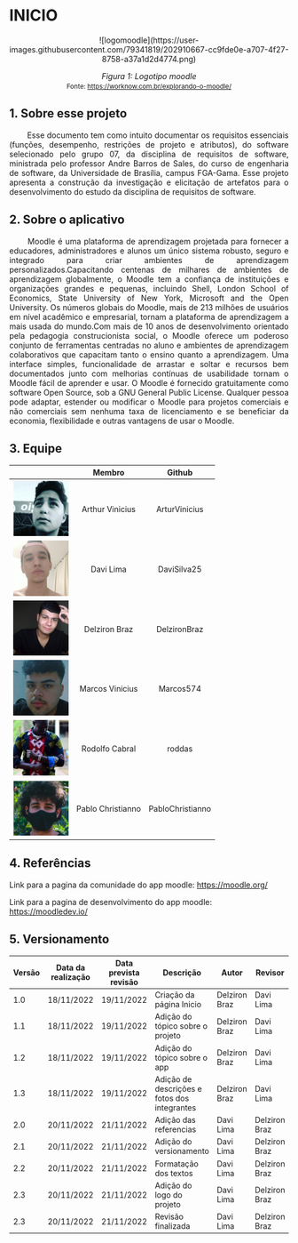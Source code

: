 # INICIO

<center>
![logomoodle](https://user-images.githubusercontent.com/79341819/202910667-cc9fde0e-a707-4f27-8758-a37a1d2d4774.png)

*Figura 1: Logotipo moodle*   
<small>Fonte: https://worknow.com.br/explorando-o-moodle/</small></center>

## 1. Sobre esse projeto

<p align = "justify"> &emsp;&emsp; Esse documento tem como intuito documentar os requisitos essenciais (funções, desempenho, restrições de projeto e atributos), do software selecionado pelo grupo 07, da disciplina de requisitos de software, ministrada pelo professor Andre Barros de Sales, do curso de engenharia de software, da Universidade de Brasília, campus FGA-Gama. Esse projeto apresenta a construção da investigação e elicitação de artefatos para o desenvolvimento do estudo da disciplina de requisitos de software.</p>

## 2. Sobre o aplicativo

<p align = "justify"> &emsp;&emsp; Moodle é uma plataforma de aprendizagem projetada para fornecer a educadores, administradores e alunos um único sistema robusto, seguro e integrado para criar ambientes de aprendizagem personalizados.Capacitando centenas de milhares de ambientes de aprendizagem globalmente, o Moodle tem a confiança de instituições e organizações grandes e pequenas, incluindo Shell, London School of Economics, State University of New York, Microsoft and the Open University. Os números globais do Moodle, mais de 213 milhões de usuários em nível acadêmico e empresarial, tornam a plataforma de aprendizagem a mais usada do mundo.Com mais de 10 anos de desenvolvimento orientado pela pedagogia construcionista social, o Moodle oferece um poderoso conjunto de ferramentas centradas no aluno e ambientes de aprendizagem colaborativos que capacitam tanto o ensino quanto a aprendizagem. Uma interface simples, funcionalidade de arrastar e soltar e recursos bem documentados junto com melhorias contínuas de usabilidade tornam o Moodle fácil de aprender e usar. O Moodle é fornecido gratuitamente como software Open Source, sob a GNU General Public License. Qualquer pessoa pode adaptar, estender ou modificar o Moodle para projetos comerciais e não comerciais sem nenhuma taxa de licenciamento e se beneficiar da economia, flexibilidade e outras vantagens de usar o Moodle.</p>

## 3. Equipe

<center>

|                                                                    |      Membro       |      Github      |
| :----------------------------------------------------------------: | :---------------: | :--------------: |
|  <img src="./Assets/integrantes/arthur-vinicius.png" width="100">  |  Arthur Vinicius  |  ArturVinicius   |
|     <img src="./Assets/integrantes/davi-lima.png" width="100">     |     Davi Lima     |   DaviSilva25    |
|   <img src="./Assets/integrantes/delziron-braz.jpg" width="100">   |   Delziron Braz   |   DelzironBraz   |
|  <img src="./Assets/integrantes/marcos-vinicius.png" width="100">  |  Marcos Vinicius  |    Marcos574     |
|  <img src="./Assets/integrantes/rodolfo-cabral.jpg" width="100">   |  Rodolfo Cabral   |      roddas      |
| <img src="./Assets/integrantes/pablo-christianno.png" width="100"> | Pablo Christianno | PabloChristianno |

</center>

## 4. Referências

Link para a pagina da comunidade do app moodle: https://moodle.org/

Link para a pagina de desenvolvimento do app moodle: https://moodledev.io/

## 5. Versionamento

| Versão | Data da realização | Data prevista revisão | Descrição | Autor | Revisor |
|--------|------|------|-----------|-------|---------|
| 1.0    | 18/11/2022 | 19/11/2022 | Criação da página Inicio | Delziron Braz | Davi Lima |
| 1.1    | 18/11/2022 | 19/11/2022 | Adição do tópico sobre o projeto | Delziron Braz | Davi Lima |
| 1.2    | 18/11/2022 | 19/11/2022 | Adição do tópico sobre o app | Delziron Braz | Davi Lima |
| 1.3    | 18/11/2022 | 19/11/2022 | Adição de descrições e fotos dos integrantes | Delziron Braz | Davi Lima |
| 2.0    | 20/11/2022 | 21/11/2022 | Adição das referencias | Davi Lima | Delziron Braz |
| 2.1    | 20/11/2022 | 21/11/2022 | Adição do versionamento | Davi Lima | Delziron Braz |
| 2.2    | 20/11/2022 | 21/11/2022 | Formatação dos textos | Davi Lima | Delziron Braz |
| 2.3    | 20/11/2022 | 21/11/2022 | Adição do logo do projeto | Davi Lima | Delziron Braz |
| 2.3    | 20/11/2022 | 21/11/2022 | Revisão finalizada | Davi Lima | Delziron Braz |
